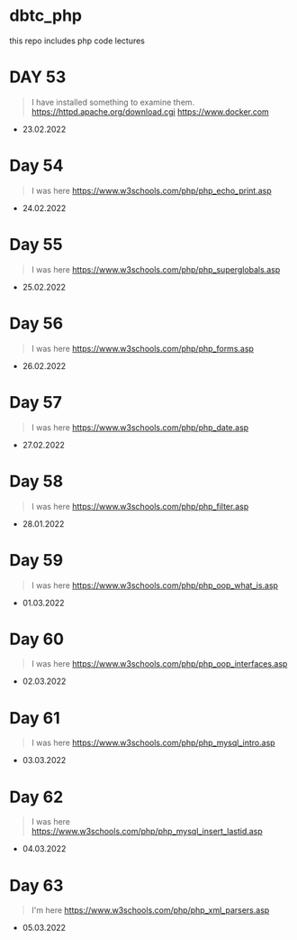 # dbtc_php
this repo includes php code lectures

# DAY 53
> I have installed something to examine them.
> https://httpd.apache.org/download.cgi
> https://www.docker.com
- 23.02.2022 

# Day 54
> I was here https://www.w3schools.com/php/php_echo_print.asp
- 24.02.2022

# Day 55
> I was here https://www.w3schools.com/php/php_superglobals.asp
- 25.02.2022

# Day 56
> I was here https://www.w3schools.com/php/php_forms.asp
- 26.02.2022

# Day 57
> I was here https://www.w3schools.com/php/php_date.asp
- 27.02.2022

# Day 58
> I was here https://www.w3schools.com/php/php_filter.asp
- 28.01.2022

# Day 59
> I was here https://www.w3schools.com/php/php_oop_what_is.asp
- 01.03.2022

# Day 60
> I was here https://www.w3schools.com/php/php_oop_interfaces.asp
- 02.03.2022

# Day 61
> I was here https://www.w3schools.com/php/php_mysql_intro.asp
- 03.03.2022

# Day 62 
> I was here https://www.w3schools.com/php/php_mysql_insert_lastid.asp
- 04.03.2022

# Day 63
> I'm here https://www.w3schools.com/php/php_xml_parsers.asp
- 05.03.2022